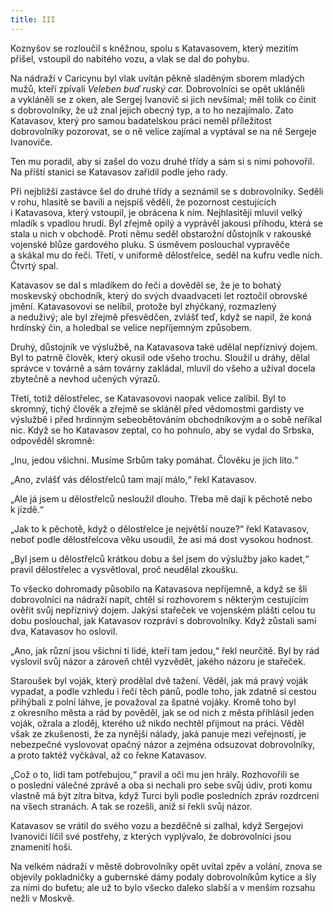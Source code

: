 ```yaml
---
title: III
---
```


Koznyšov se rozloučil s kněžnou, spolu s Katavasovem, který mezitím přišel, vstoupil do nabitého vozu, a vlak se dal do pohybu.

Na nádraží v Caricynu byl vlak uvítán pěkně sladěným sborem mladých mužů, kteří zpívali _Veleben buď ruský car._ Dobrovolníci se opět ukláněli a vykláněli se z oken, ale Sergej Ivanovič si jich nevšímal; měl tolik co činit s dobrovolníky, že už znal jejich obecný typ, a to ho nezajímalo. Zato Katavasov, který pro samou badatelskou práci neměl příležitost dobrovolníky pozorovat, se o ně velice zajímal a vyptával se na ně Sergeje Ivanoviče.

Ten mu poradil, aby si zašel do vozu druhé třídy a sám si s nimi pohovořil. Na příští stanici se Katavasov zařídil podle jeho rady.

Při nejbližší zastávce šel do druhé třídy a seznámil se s dobrovolníky. Seděli v rohu, hlasitě se bavili a nejspíš věděli, že pozornost cestujících i Katavasova, který vstoupil, je obrácena k nim. Nejhlasitěji mluvil velký mladík s vpadlou hrudí. Byl zřejmě opilý a vyprávěl jakousi příhodu, která se stala u nich v obchodě. Proti němu seděl obstarožní důstojník v rakouské vojenské blůze gardového pluku. S úsměvem poslouchal vypravěče a skákal mu do řeči. Třetí, v uniformě dělostřelce, seděl na kufru vedle nich. Čtvrtý spal.

Katavasov se dal s mladíkem do řeči a dověděl se, že je to bohatý moskevský obchodník, který do svých dvaadvaceti let roztočil obrovské jmění. Katavasovovi se nelíbil, protože byl zhýčkaný, rozmazlený a neduživý; ale byl zřejmě přesvědčen, zvlášť teď, když se napil, že koná hrdinský čin, a holedbal se velice nepříjemným způsobem.

Druhý, důstojník ve výslužbě, na Katavasova také udělal nepříznivý dojem. Byl to patrně člověk, který okusil ode všeho trochu. Sloužil u dráhy, dělal správce v továrně a sám továrny zakládal, mluvil do všeho a užíval docela zbytečně a nevhod učených výrazů.

Třetí, totiž dělostřelec, se Katavasovovi naopak velice zalíbil. Byl to skromný, tichý člověk a zřejmě se skláněl před vědomostmi gardisty ve výslužbě i před hrdinným sebeobětováním obchodníkovým a o sobě neříkal nic. Když se ho Katavasov zeptal, co ho pohnulo, aby se vydal do Srbska, odpověděl skromně:

„Inu, jedou všichni. Musíme Srbům taky pomáhat. Člověku je jich líto.“

„Ano, zvlášť vás dělostřelců tam mají málo,“ řekl Katavasov.

„Ale já jsem u dělostřelců nesloužil dlouho. Třeba mě dají k pěchotě nebo k jízdě.“

„Jak to k pěchotě, když o dělostřelce je největší nouze?“ řekl Katavasov, neboť podle dělostřelcova věku usoudil, že asi má dost vysokou hodnost.

„Byl jsem u dělostřelců krátkou dobu a šel jsem do výslužby jako kadet,“ pravil dělostřelec a vysvětloval, proč neudělal zkoušku.

To všecko dohromady působilo na Katavasova nepříjemně, a když se šli dobrovolníci na nádraží napít, chtěl si rozhovorem s některým cestujícím ověřit svůj nepříznivý dojem. Jakýsi stařeček ve vojenském plášti celou tu dobu poslouchal, jak Katavasov rozpráví s dobrovolníky. Když zůstali sami dva, Katavasov ho oslovil.

„Ano, jak různí jsou všichni ti lidé, kteří tam jedou,“ řekl neurčitě. Byl by rád vyslovil svůj názor a zároveň chtěl vyzvědět, jakého názoru je stařeček.

Staroušek byl voják, který prodělal dvě tažení. Věděl, jak má pravý voják vypadat, a podle vzhledu i řečí těch pánů, podle toho, jak zdatně si cestou přihýbali z polní láhve, je považoval za špatné vojáky. Kromě toho byl z okresního města a rád by pověděl, jak se od nich z města přihlásil jeden voják, ožrala a zloděj, kterého už nikdo nechtěl přijmout na práci. Věděl však ze zkušenosti, že za nynější nálady, jaká panuje mezi veřejností, je nebezpečné vyslovovat opačný názor a zejména odsuzovat dobrovolníky, a proto taktéž vyčkával, až co řekne Katavasov.

„Což o to, lidi tam potřebujou,“ pravil a oči mu jen hrály. Rozhovořili se o poslední válečné zprávě a oba si nechali pro sebe svůj údiv, proti komu vlastně má být zítra bitva, když Turci byli podle posledních zpráv rozdrceni na všech stranách. A tak se rozešli, aniž si řekli svůj názor.

Katavasov se vrátil do svého vozu a bezděčně si zalhal, když Sergejovi Ivanoviči líčil své postřehy, z kterých vyplývalo, že dobrovolníci jsou znamenití hoši.

Na velkém nádraží v městě dobrovolníky opět uvítal zpěv a volání, znova se objevily pokladničky a gubernské dámy podaly dobrovolníkům kytice a šly za nimi do bufetu; ale už to bylo všecko daleko slabší a v menším rozsahu nežli v Moskvě.

